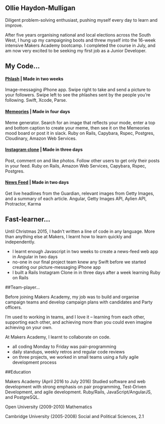 ## Ollie Haydon-Mulligan

Diligent problem-solving enthusiast, pushing myself every day to learn and improve.

After five years organising national and local elections across the South West, I hung up my campaigning boots and threw myself into the 16-week intensive Makers Academy bootcamp.
I completed the course in July, and am now very excited to be seeking my first job as a Junior Developer.

## My Code…

#### [**Phlash**](https://github.com/missamynicholson/phlash) | Made in two weeks
Image-messaging iPhone app. Swipe right to take and send a picture to your followers. Swipe left to see the phlashes sent by the people you’re following. 
Swift, Xcode, Parse.

#### [**Memeories**](https://github.com/missamynicholson/memeories) | Made in four days
Meme generator. Search for an image that reflects your mode, enter a top and bottom caption to create your meme, then see it on the Memeories mood board or post it in slack. 
Ruby on Rails, Capybara, Rspec, Postgres, Cloudinary, Amazon Web Services.

#### [**Instagram clone**](https://github.com/ollieh-m/instagram-challenge) | Made in three days
Post, comment on and like photos. Follow other users to get only their posts in your feed. 
Ruby on Rails, Amazon Web Services, Capybara, Rspec, Postgres.

#### [**News Feed**](https://github.com/ollieh-m/news-feed) | Made in two days
Get live headlines from the Guardian, relevant images from Getty Images, and a summary of each article. 
Angular, Getty Images API, Aylien API, Protractor, Karma

## Fast-learner…

Until Christmas 2015, I hadn’t written a line of code in any language. More than anything else at Makers, I learnt how to learn quickly and independently.
-	I learnt enough Javascript in two weeks to create a news-feed web app in Angular in two days
-	no-one in our final project team knew any Swift before we started creating our picture-messaging iPhone app
-	I built a Rails Instagram Clone in in three days after a week learning Ruby on Rails

##Team-player… 

Before joining Makers Academy, my job was to build and organise campaign teams and develop campaign plans with candidates and Party officers. 

I’m used to working in teams, and I love it – learning from each other, supporting each other, and achieving more than you could even imagine achieving on your own.

At Makers Academy, I learnt to collaborate on code.
-	all coding Monday to Friday was pair-programming
-	daily standups, weekly retros and regular code reviews
-	on three projects, we worked in small teams using a fully agile development process

##Education

Makers Academy (April 2016 to July 2016)
Studied software and web development with strong emphasis on pair programming, Test-Driven Development, and agile development. 
Ruby/Rails, JavaScript/AngularJS, and PostgreSQL.

Open University (2009-2010)
Mathematics

Cambridge University (2005-2008)
Social and Political Sciences, 2.1
